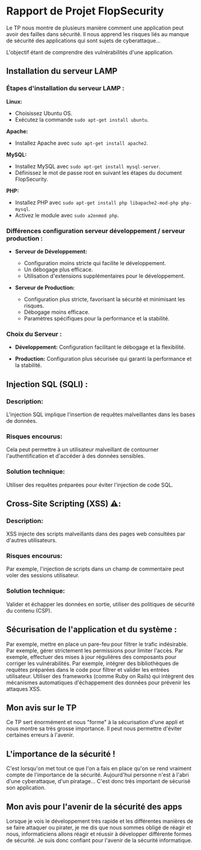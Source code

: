 # Rapport de Projet FlopSecurity

 Le TP nous montre de plusieurs manière comment une application peut avoir des failles dans sécurité. Il nous apprend les risques liés au manque de sécurité des applications qui sont sujets de cyberattaque...

L'objectif étant de comprendre des vulnérabilités d'une application.

## Installation du serveur LAMP 

### Étapes d'installation du serveur LAMP :

**Linux:**
- Choisissez Ubuntu OS.
- Exécutez la commande `sudo apt-get install ubuntu`.

**Apache:**
- Installez Apache avec `sudo apt-get install apache2`.

**MySQL:**
- Installez MySQL avec `sudo apt-get install mysql-server`.
- Définissez le mot de passe root en suivant les étapes du document FlopSecurity.

**PHP:**
- Installez PHP avec `sudo apt-get install php libapache2-mod-php php-mysql`.
- Activez le module avec `sudo a2enmod php`.

### Différences configuration serveur développement / serveur production :

- **Serveur de Développement:**
  - Configuration moins stricte qui facilite le développement.
  - Un débogage plus efficace.
  - Utilisation d'extensions supplémentaires pour le développement.

- **Serveur de Production:**
  - Configuration plus stricte, favorisant la sécurité et minimisant les risques.
  - Débogage moins efficace.
  - Paramètres spécifiques pour la performance et la stabilité.

### Choix du Serveur :

- **Développement:** Configuration facilitant le débogage et la flexibilité.

- **Production:** Configuration plus sécurisée qui garanti la performance et la stabilité.

## Injection SQL (SQLI) :

### Description:
L'injection SQL implique l'insertion de requêtes malveillantes dans les bases de données.

### Risques encourus:
Cela peut permettre à un utilisateur malveillant de contourner l'authentification et d'accéder à des données sensibles.

### Solution technique:
Utiliser des requêtes préparées pour éviter l'injection de code SQL.

## Cross-Site Scripting (XSS) ⚠️:

### Description:
XSS injecte des scripts malveillants dans des pages web consultées par d'autres utilisateurs.

### Risques encourus:
Par exemple, l'injection de scripts dans un champ de commentaire peut voler des sessions utilisateur.

### Solution technique:
Valider et échapper les données en sortie, utiliser des politiques de sécurité du contenu (CSP).

## Sécurisation de l'application et du système :

Par exemple, mettre en place un pare-feu pour filtrer le trafic indésirable.
Par exemple, gérer strictement les permissions pour limiter l'accès.
Par exemple, effectuer des mises à jour régulières des composants pour corriger les vulnérabilités.
Par exemple, intégrer des bibliothèques de requêtes préparées dans le code pour filtrer et valider les entrées utilisateur. Utiliser des frameworks (comme Ruby on Rails) qui intègrent des mécanismes automatiques d'échappement des données pour prévenir les attaques XSS.

## Mon avis sur le TP 

Ce TP sert énormément et nous "forme" à la sécurisation d'une appli et nous montre sa très grosse importance. Il peut nous permettre d'éviter certaines erreurs à l'avenir.


## L'importance de la sécurité ! 

C'est lorsqu'on met tout ce que l'on a fais en place qu'on se rend vraiment compte de l'importance de la sécurité. Aujourd'hui personne n'est à l'abri d'une cyberattaque, d'un piratage... C'est donc très important de sécurisé son application.

## Mon avis pour l'avenir de la sécurité des apps 

Lorsque je vois le développement très rapide et les différentes manières de se faire attaquer ou pirater, je me dis que nous sommes obligé de réagir et nous, informaticiens allons réagir et réussir à développer différente formes de sécurité. Je suis donc confiant pour l'avenir de la sécurité informatique.